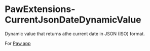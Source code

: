 # PawExtensions-CurrentJsonDateDynamicValue

Dynamic value that returns athe current date in JSON (ISO) format.

For [Paw.app](https://luckymarmot.com/paw)
